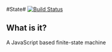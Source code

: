 #State#
[![Build Status](https://travis-ci.org/atrl/State.png)](https://travis-ci.org/atrl/State)

## What is it?
A JavaScript based finite-state machine
